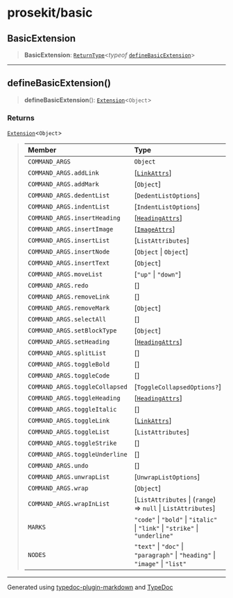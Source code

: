 # prosekit/basic

<a id="BasicExtension" name="BasicExtension"></a>

## BasicExtension

> **BasicExtension**: [`ReturnType`]( https://www.typescriptlang.org/docs/handbook/utility-types.html#returntypetype )\<*typeof* [`defineBasicExtension`](basic.md#defineBasicExtension)\>

***

<a id="defineBasicExtension" name="defineBasicExtension"></a>

## defineBasicExtension()

> **defineBasicExtension**(): [`Extension`](core.md#ExtensionT)\<`Object`\>

### Returns

[`Extension`](core.md#ExtensionT)\<`Object`\>

> | Member | Type | Description |
> | :------ | :------ | :------ |
> | `COMMAND_ARGS` | `Object` | - |
> | `COMMAND_ARGS.addLink` | [[`LinkAttrs`](extensions/link.md#LinkAttrs)] | - |
> | `COMMAND_ARGS.addMark` | [`Object`] | - |
> | `COMMAND_ARGS.dedentList` | [`DedentListOptions`] | - |
> | `COMMAND_ARGS.indentList` | [`IndentListOptions`] | - |
> | `COMMAND_ARGS.insertHeading` | [[`HeadingAttrs`](extensions/heading.md#HeadingAttrs)] | - |
> | `COMMAND_ARGS.insertImage` | [[`ImageAttrs`](extensions/image.md#ImageAttrs)] | - |
> | `COMMAND_ARGS.insertList` | [`ListAttributes`] | - |
> | `COMMAND_ARGS.insertNode` | [`Object` \| `Object`] | - |
> | `COMMAND_ARGS.insertText` | [`Object`] | - |
> | `COMMAND_ARGS.moveList` | [`"up"` \| `"down"`] | - |
> | `COMMAND_ARGS.redo` | [] | - |
> | `COMMAND_ARGS.removeLink` | [] | - |
> | `COMMAND_ARGS.removeMark` | [`Object`] | - |
> | `COMMAND_ARGS.selectAll` | [] | - |
> | `COMMAND_ARGS.setBlockType` | [`Object`] | - |
> | `COMMAND_ARGS.setHeading` | [[`HeadingAttrs`](extensions/heading.md#HeadingAttrs)] | - |
> | `COMMAND_ARGS.splitList` | [] | - |
> | `COMMAND_ARGS.toggleBold` | [] | - |
> | `COMMAND_ARGS.toggleCode` | [] | - |
> | `COMMAND_ARGS.toggleCollapsed` | [`ToggleCollapsedOptions?`] | - |
> | `COMMAND_ARGS.toggleHeading` | [[`HeadingAttrs`](extensions/heading.md#HeadingAttrs)] | - |
> | `COMMAND_ARGS.toggleItalic` | [] | - |
> | `COMMAND_ARGS.toggleLink` | [[`LinkAttrs`](extensions/link.md#LinkAttrs)] | - |
> | `COMMAND_ARGS.toggleList` | [`ListAttributes`] | - |
> | `COMMAND_ARGS.toggleStrike` | [] | - |
> | `COMMAND_ARGS.toggleUnderline` | [] | - |
> | `COMMAND_ARGS.undo` | [] | - |
> | `COMMAND_ARGS.unwrapList` | [`UnwrapListOptions`] | - |
> | `COMMAND_ARGS.wrap` | [`Object`] | - |
> | `COMMAND_ARGS.wrapInList` | [`ListAttributes` \| (`range`) => `null` \| `ListAttributes`] | - |
> | `MARKS` | `"code"` \| `"bold"` \| `"italic"` \| `"link"` \| `"strike"` \| `"underline"` | - |
> | `NODES` | `"text"` \| `"doc"` \| `"paragraph"` \| `"heading"` \| `"image"` \| `"list"` | - |
>

***

Generated using [typedoc-plugin-markdown](https://www.npmjs.com/package/typedoc-plugin-markdown) and [TypeDoc](https://typedoc.org/)
